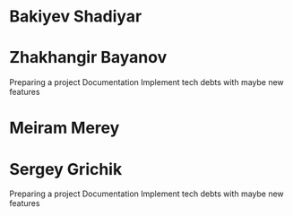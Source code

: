 # Bakiyev Shadiyar

# Zhakhangir Bayanov
Preparing a project Documentation	Implement tech debts with maybe new features
# Meiram Merey

# Sergey Grichik 
Preparing a project Documentation	Implement tech debts with maybe new features
